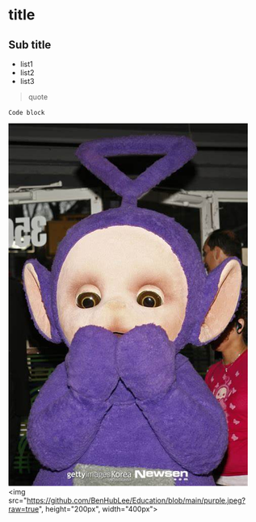 # title
## Sub title

* list1
* list2
* list3

> quote

```
Code block
```
![purple](https://github.com/BenHubLee/Education/blob/main/purple.jpeg?raw=true) 
<img src="https://github.com/BenHubLee/Education/blob/main/purple.jpeg?raw=true", height="200px", width="400px">
